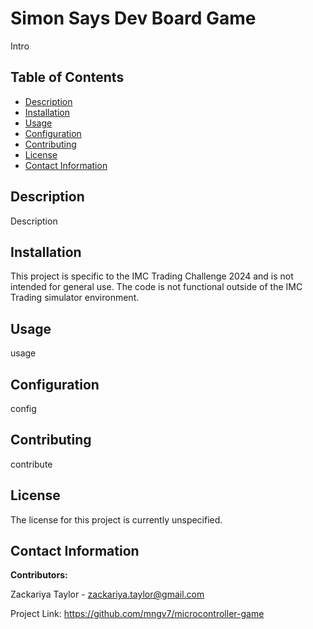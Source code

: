 # Simon Says Dev Board Game

Intro

## Table of Contents
- [Description](#description)
- [Installation](#installation)
- [Usage](#usage)
- [Configuration](#configuration)
- [Contributing](#contributing)
- [License](#license)
- [Contact Information](#contact-information)

## Description

Description

## Installation

This project is specific to the IMC Trading Challenge 2024 and is not intended for general use. The code is not functional outside of the IMC Trading simulator environment.

## Usage

usage

## Configuration

config

## Contributing

contribute

## License

The license for this project is currently unspecified.

## Contact Information

**Contributors:**

Zackariya Taylor - zackariya.taylor@gmail.com

Project Link: https://github.com/mngv7/microcontroller-game
